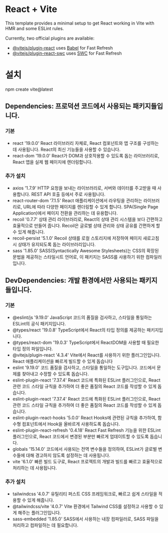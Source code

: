 # React + Vite

This template provides a minimal setup to get React working in Vite with HMR and some ESLint rules.

Currently, two official plugins are available:

- [@vitejs/plugin-react](https://github.com/vitejs/vite-plugin-react/blob/main/packages/plugin-react/README.md) uses [Babel](https://babeljs.io/) for Fast Refresh
- [@vitejs/plugin-react-swc](https://github.com/vitejs/vite-plugin-react-swc) uses [SWC](https://swc.rs/) for Fast Refresh

# 설치
npm create vite@latest

## Dependencies: 프로덕션 코드에서 사용되는 패키지들입니다.
### 기본
- react '19.0.0'
	React 라이브러리 자체로, React 컴포넌트와 앱 구조를 구성하는 데 사용됩니다. React의 최신 기능들을 사용할 수 있습니다.
- react-dom '19.0.0'
	React가 DOM과 상호작용할 수 있도록 돕는 라이브러리로, React 앱을 실제 웹 페이지에 렌더링합니다.
### 추가 설치
- axios '1.7.9'
	HTTP 요청을 보내는 라이브러리로, 서버와 데이터를 주고받을 때 사용합니다. REST API 호출 등에서 주로 사용됩니다.
- react-router-dom '7.1.5'
	React 애플리케이션에서 라우팅을 관리하는 라이브러리로, URL에 따라 다양한 페이지를 렌더링할 수 있게 합니다. SPA(Single Page Application)에서 페이지 전환을 관리하는 데 유용합니다.
- recoil '0.7.7'
	상태 관리 라이브러리로, React의 상태 관리 시스템을 보다 간편하고 효율적으로 만들어 줍니다. Recoil은 글로벌 상태 관리와 상태 공유를 간편하게 할 수 있게 해줍니다.
- recoil-persist '5.1.0'
	Recoil 상태를 로컬 스토리지에 저장하여 페이지 새로고침 시 상태가 유지되도록 돕는 라이브러리입니다.
- sass '1.85.0'
	SASS(Syntactically Awesome Stylesheets)는 CSS의 확장된 문법을 제공하는 스타일시트 언어로, 이 패키지는 SASS를 사용하기 위한 컴파일러입니다.

## DevDependencies: 개발 환경에서만 사용되는 패키지들입니다.
### 기본
- @eslint/js '9.19.0'
	JavaScript 코드의 품질을 검사하고, 스타일을 통일하는 ESLint의 공식 패키지입니다.
- @types/react '19.0.8'
	TypeScript에서 React의 타입 정의를 제공하는 패키지입니다.
- @types/react-dom '19.0.3'
	TypeScript에서 ReactDOM을 사용할 때 필요한 타입 정의 파일입니다.
- @vitejs/plugin-react '4.3.4'
	Vite에서 React를 사용하기 위한 플러그인입니다. React 애플리케이션을 빠르게 빌드할 수 있게 돕습니다
- eslint '9.19.0'
	코드 품질을 검사하고, 스타일을 통일하는 도구입니다. 코드에서 문제를 찾아내고 수정할 수 있도록 돕습니다.
- eslint-plugin-react '7.37.4'
	React 코드에 특화된 ESLint 플러그인으로, React 관련 코드 스타일 규칙을 추가하여 더 좋은 품질의 React 코드를 작성할 수 있게 돕습니다.
- eslint-plugin-react '7.37.4'
	React 코드에 특화된 ESLint 플러그인으로, React 관련 코드 스타일 규칙을 추가하여 더 좋은 품질의 React 코드를 작성할 수 있게 돕습니다.
- eslint-plugin-react-hooks '5.0.0'
	React Hooks에 관련된 규칙을 추가하여, 함수형 컴포넌트에서 Hook을 올바르게 사용하도록 돕습니다.
- eslint-plugin-react-refresh '0.4.18'
	React Fast Refresh 기능을 위한 ESLint 플러그인으로, React 코드에서 변경된 부분만 빠르게 업데이트할 수 있도록 돕습니다.
- globals '15.14.0'
	코드에서 사용되는 전역 변수들을 정의하여, ESLint가 글로벌 변수들에 대해 경고하지 않도록 설정하는 데 사용됩니다.
- vite '6.1.0'
	빠른 빌드 도구로, React 프로젝트의 개발과 빌드를 빠르고 효율적으로 처리하는 데 사용됩니다.
### 추가 설치
- tailwindcss '4.0.7'
	유틸리티 퍼스트 CSS 프레임워크로, 빠르고 쉽게 스타일을 적용할 수 있게 해줍니다.
- @tailwindcss/vite '4.0.7'
	Vite 환경에서 Tailwind CSS를 설정하고 사용할 수 있게 해주는 플러그인입니다.
- sass-embedded '1.85.0'
	SASS에서 사용하는 내장 컴파일러로, SASS 파일을 처리하고 컴파일하는 데 필요합니다.



